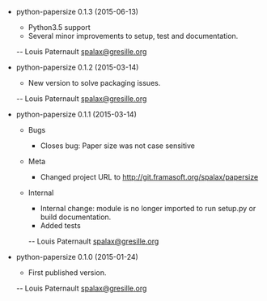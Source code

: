 * python-papersize 0.1.3 (2015-06-13)

  * Python3.5 support
  * Several minor improvements to setup, test and documentation.

  -- Louis Paternault <spalax@gresille.org>

* python-papersize 0.1.2 (2015-03-14)

  - New version to solve packaging issues.

  -- Louis Paternault <spalax@gresille.org>

* python-papersize 0.1.1 (2015-03-14)

  - Bugs
    - Closes bug: Paper size was not case sensitive

  - Meta
    - Changed project URL to http://git.framasoft.org/spalax/papersize

  - Internal
    - Internal change: module is no longer imported to run setup.py or build
      documentation.
    - Added tests

    -- Louis Paternault <spalax@gresille.org>

* python-papersize 0.1.0 (2015-01-24)

  - First published version.

  -- Louis Paternault <spalax@gresille.org>
